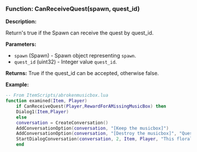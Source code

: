 ### Function: CanReceiveQuest(spawn, quest_id)

**Description:**

Return's true if the Spawn can receive the quest by quest_id.

**Parameters:**
- `spawn` (Spawn) - Spawn object representing `spawn`.
- `quest_id` (uint32) - Integer value `quest_id`.

**Returns:** True if the quest_id can be accepted, otherwise false.

**Example:**

```lua
-- From ItemScripts/abrokenmusicbox.lua
function examined(Item, Player)
	if CanReceiveQuest(Player,RewardForAMissingMusicBox) then
    Dialog1(Item,Player)
    else
    conversation = CreateConversation()
    AddConversationOption(conversation, "[Keep the musicbox]")
    AddConversationOption(conversation, "[Destroy the musicbox]", "QuestFinish")
    StartDialogConversation(conversation, 2, Item, Player, "This floral designed music box is broken like one you found before. Perhaps it is the same one? Oh well.")
	end
```
